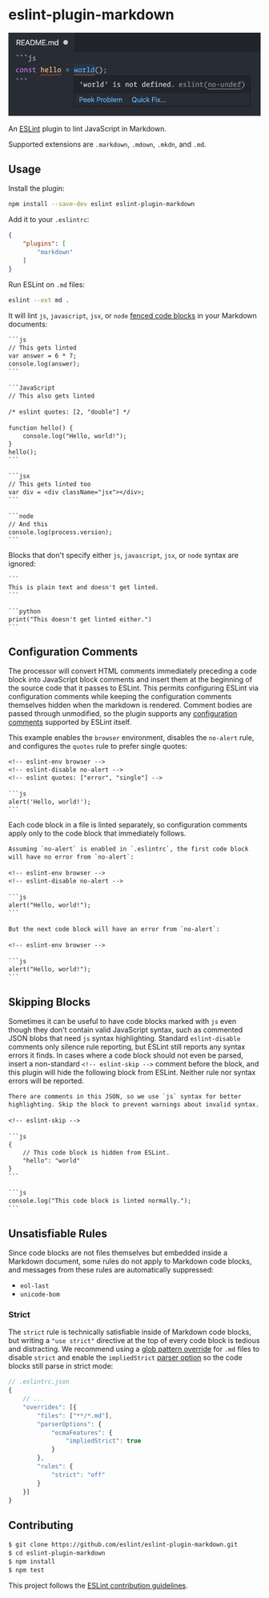 # eslint-plugin-markdown

![Screenshot](screenshot.png)

An [ESLint](http://eslint.org/) plugin to lint JavaScript in Markdown.

Supported extensions are `.markdown`, `.mdown`, `.mkdn`, and `.md`.

## Usage

Install the plugin:

```sh
npm install --save-dev eslint eslint-plugin-markdown
```

Add it to your `.eslintrc`:

```json
{
    "plugins": [
        "markdown"
    ]
}
```

Run ESLint on `.md` files:

```sh
eslint --ext md .
```

It will lint `js`, `javascript`, `jsx`, or `node` [fenced code blocks](https://help.github.com/articles/github-flavored-markdown/#fenced-code-blocks) in your Markdown documents:

    ```js
    // This gets linted
    var answer = 6 * 7;
    console.log(answer);
    ```

    ```JavaScript
    // This also gets linted

    /* eslint quotes: [2, "double"] */

    function hello() {
        console.log("Hello, world!");
    }
    hello();
    ```

    ```jsx
    // This gets linted too
    var div = <div className="jsx"></div>;
    ```

    ```node
    // And this
    console.log(process.version);
    ```

Blocks that don't specify either `js`, `javascript`, `jsx`, or `node` syntax are ignored:

    ```
    This is plain text and doesn't get linted.
    ```

    ```python
    print("This doesn't get linted either.")
    ```

## Configuration Comments

The processor will convert HTML comments immediately preceding a code block into JavaScript block comments and insert them at the beginning of the source code that it passes to ESLint. This permits configuring ESLint via configuration comments while keeping the configuration comments themselves hidden when the markdown is rendered. Comment bodies are passed through unmodified, so the plugin supports any [configuration comments](http://eslint.org/docs/user-guide/configuring) supported by ESLint itself.

This example enables the `browser` environment, disables the `no-alert` rule, and configures the `quotes` rule to prefer single quotes:

    <!-- eslint-env browser -->
    <!-- eslint-disable no-alert -->
    <!-- eslint quotes: ["error", "single"] -->

    ```js
    alert('Hello, world!');
    ```

Each code block in a file is linted separately, so configuration comments apply only to the code block that immediately follows.

    Assuming `no-alert` is enabled in `.eslintrc`, the first code block will have no error from `no-alert`:

    <!-- eslint-env browser -->
    <!-- eslint-disable no-alert -->

    ```js
    alert("Hello, world!");
    ```

    But the next code block will have an error from `no-alert`:

    <!-- eslint-env browser -->

    ```js
    alert("Hello, world!");
    ```

## Skipping Blocks

Sometimes it can be useful to have code blocks marked with `js` even though they don't contain valid JavaScript syntax, such as commented JSON blobs that need `js` syntax highlighting. Standard `eslint-disable` comments only silence rule reporting, but ESLint still reports any syntax errors it finds. In cases where a code block should not even be parsed, insert a non-standard `<!-- eslint-skip -->` comment before the block, and this plugin will hide the following block from ESLint. Neither rule nor syntax errors will be reported.

    There are comments in this JSON, so we use `js` syntax for better
    highlighting. Skip the block to prevent warnings about invalid syntax.

    <!-- eslint-skip -->

    ```js
    {
        // This code block is hidden from ESLint.
        "hello": "world"
    }
    ```

    ```js
    console.log("This code block is linted normally.");
    ```

## Unsatisfiable Rules

Since code blocks are not files themselves but embedded inside a Markdown document, some rules do not apply to Markdown code blocks, and messages from these rules are automatically suppressed:

- `eol-last`
- `unicode-bom`

### Strict

The `strict` rule is technically satisfiable inside of Markdown code blocks, but writing a `"use strict"` directive at the top of every code block is tedious and distracting. We recommend using a [glob pattern override](https://eslint.org/docs/user-guide/configuring#configuration-based-on-glob-patterns) for `.md` files to disable `strict` and enable the `impliedStrict` [parser option](https://eslint.org/docs/user-guide/configuring#specifying-parser-options) so the code blocks still parse in strict mode:

```js
// .eslintrc.json
{
    // ...
    "overrides": [{
        "files": ["**/*.md"],
        "parserOptions": {
            "ecmaFeatures": {
                "impliedStrict": true
            }
        },
        "rules": {
            "strict": "off"
        }
    }]
}
```

## Contributing

```sh
$ git clone https://github.com/eslint/eslint-plugin-markdown.git
$ cd eslint-plugin-markdown
$ npm install
$ npm test
```

This project follows the [ESLint contribution guidelines](http://eslint.org/docs/developer-guide/contributing/).
